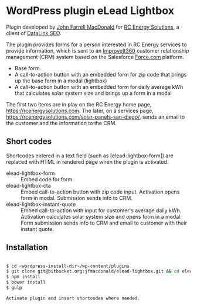 # WordPress plugin eLead Lightbox

Plugin developed by [John Farrell MacDonald](https://jfmacdonald.com) for [RC Energy Solutions](https://rcenergysolutions.com),
a client of [DataLink SEO](http://datalinkseo.com).

The plugin provides forms for a person interested in RC Energy services to provide information, which is sent to 
an [ImproveIt360](https://www.improveit360.com/) customer relationship management (CRM) system based on the Salesforce
[Force.com](https://www.salesforce.com/products/platform/products/force/) platform.

- Base form.
- A call-to-action button with an embedded form for zip code that brings up the base form in a modal (lightbox)
- A call-to-action button with an embedded form for daily average kWh that calculates solar system size and brings
  up a form in a modal
  
The first two items are in play on the RC Energy home page, https://rcenergysolutions.com. The later, on a services page,
https://rcenergysolutions.com/solar-panels-san-diego/, sends an email to the customer and the information to the CRM.

## Short codes

Shortcodes entered in a text field (such as [elead-lightbox-form]) are replaced with HTML in rendered page when the plugin is activated.

<dl>
<dt> elead-lightbox-form </dt>
<dd> Embed code for form.</dd>
<dt> elead-lightbox-cta </dt>
<dd> Embed call-to-action button with zip code input. Activation opens form in modal. Submission sends info to CRM. </dd>
<dt> elead-lightbox-instant-quote </dt>
<dd> Embed call-to-action with input for customer's average daily kWh. Activation calculates solar system size and 
    opens form in a modal. Form submission sends info to CRM and email to customer with their instant quote. </dd>
</dl>


## Installation

```bash

$ cd <wordpress-install-dir>/wp-content/plugins
$ git clone git@bitbucket.org:jfmacdonald/elead-lightbox.git && cd elead-lightbox
$ npm install
$ bower install
$ gulp

Activate plugin and insert shortcodes where needed. 

```

